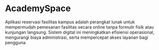 # AcademySpace
Aplikasi reservasi fasilitas kampus adalah perangkat lunak untuk mempermudah pemesanan fasilitas secara online tanpa formulir fisik atau kunjungan langsung. Sistem digital ini meningkatkan efisiensi operasional, mengurangi biaya administrasi, serta mempercepat akses layanan bagi pengguna.
